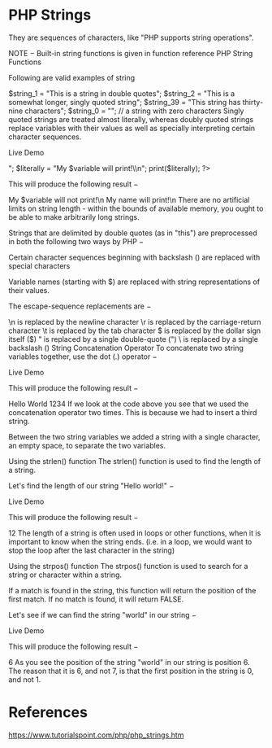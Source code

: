 # PHP Strings

They are sequences of characters, like "PHP supports string operations".

NOTE − Built-in string functions is given in function reference PHP String Functions

Following are valid examples of string

$string_1 = "This is a string in double quotes";
$string_2 = "This is a somewhat longer, singly quoted string";
$string_39 = "This string has thirty-nine characters";
$string_0 = ""; // a string with zero characters
Singly quoted strings are treated almost literally, whereas doubly quoted strings replace variables with their values as well as specially interpreting certain character sequences.

Live Demo
<?php
   $variable = "name";
   $literally = 'My $variable will not print!\\n';

   print($literally);
   print "<br />";

   $literally = "My $variable will print!\\n";

   print($literally);
?>
This will produce the following result −

My $variable will not print!\n
My name will print!\n
There are no artificial limits on string length - within the bounds of available memory, you ought to be able to make arbitrarily long strings.

Strings that are delimited by double quotes (as in "this") are preprocessed in both the following two ways by PHP −

Certain character sequences beginning with backslash (\) are replaced with special characters

Variable names (starting with $) are replaced with string representations of their values.

The escape-sequence replacements are −

\n is replaced by the newline character
\r is replaced by the carriage-return character
\t is replaced by the tab character
\$ is replaced by the dollar sign itself ($)
\" is replaced by a single double-quote (")
\\ is replaced by a single backslash (\)
String Concatenation Operator
To concatenate two string variables together, use the dot (.) operator −

Live Demo
<?php
   $string1="Hello World";
   $string2="1234";

   echo $string1 . " " . $string2;
?>
This will produce the following result −

Hello World 1234
If we look at the code above you see that we used the concatenation operator two times. This is because we had to insert a third string.

Between the two string variables we added a string with a single character, an empty space, to separate the two variables.

Using the strlen() function
The strlen() function is used to find the length of a string.

Let's find the length of our string "Hello world!" −

Live Demo
<?php
   echo strlen("Hello world!");
?>
This will produce the following result −

12
The length of a string is often used in loops or other functions, when it is important to know when the string ends. (i.e. in a loop, we would want to stop the loop after the last character in the string)

Using the strpos() function
The strpos() function is used to search for a string or character within a string.

If a match is found in the string, this function will return the position of the first match. If no match is found, it will return FALSE.

Let's see if we can find the string "world" in our string −

Live Demo
<?php
   echo strpos("Hello world!","world");
?>
This will produce the following result −

 6
As you see the position of the string "world" in our string is position 6. The reason that it is 6, and not 7, is that the first position in the string is 0, and not 1.

# References
https://www.tutorialspoint.com/php/php_strings.htm
